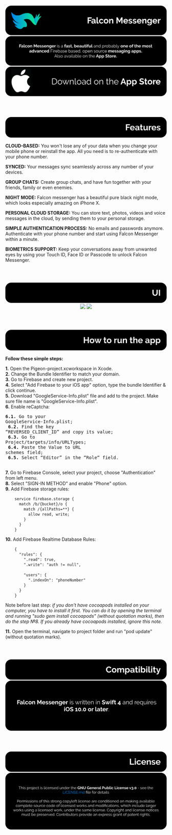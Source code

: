 
<p align="center"> 
<a target="_blank" href="https://itunes.apple.com/app/id1313765714"><img src="https://raw.githubusercontent.com/RMizin/FalconMessenger/master/Screenshots/Title.png" alt="App Store" /></a>	
<a target="_blank" href="https://itunes.apple.com/app/id1313765714"><img src="https://raw.githubusercontent.com/RMizin/FalconMessenger/master/Screenshots/TitleDesc.png" alt="App Store" /></a>	
<a target="_blank" href="https://itunes.apple.com/app/id1313765714"><img src="https://raw.githubusercontent.com/RMizin/FalconMessenger/master/Screenshots/DOnAppStore.png" alt="App Store" /></a>
</p> 

<br>
<br>

<p align="center"> 
 <img src="https://raw.githubusercontent.com/RMizin/FalconMessenger/master/Screenshots/FeaturesTitle.png" />
</p> 

<b>CLOUD-BASED:</b> You won't lose any of your data when you change your mobile phone or reinstall the app. All you need is to re-authenticate with your phone number.

<b>SYNCED:</b> Your messages sync seamlessly across any number of your devices.

<b>GROUP CHATS:</b> Create group chats, and have fun together with your friends, family or even enemies.

<b>NIGHT MODE:</b> Falcon messenger has a beautiful pure black night mode, which looks especially amazing on iPhone X.

<b>PERSONAL CLOUD STORAGE:</b> You can store text, photos, videos and voice messages in the cloud, by sending them to your personal storage.

<b>SIMPLE AUTHENTICATION PROCESS:</b> No emails and passwords anymore. Authenticate with your phone number and start using Falcon Messenger within a minute.

<b>BIOMETRICS SUPPORT:</b> Keep your conversations away from unwanted eyes by using your Touch ID, Face ID or Passcode to unlock Falcon Messenger.

<br>
<br>

<p align="center">
 <img src="https://raw.githubusercontent.com/RMizin/FalconMessenger/master/Screenshots/UITitle.png" />
 <img src="https://raw.githubusercontent.com/RMizin/FalconMessenger/master/Screenshots/DarkUI.png" />
 <img src="https://raw.githubusercontent.com/RMizin/FalconMessenger/master/Screenshots/LightUI.png" />
</p> 

<br>
<br>

<p align="center">
 <img src="https://raw.githubusercontent.com/RMizin/FalconMessenger/master/Screenshots/HowTouRunTitle.png" />
</p> 

<b>Follow these simple steps:</b><br>

<b>1.</b> Open the Pigeon-project.xcworkspace in Xcode.<br>
<b>2.</b> Change the Bundle Identifier to match your domain.<br>
<b>3.</b> Go to Firebase and create new project.<br>
<b>4.</b> Select "Add Firebase to your iOS app" option, type the bundle Identifier & click continue.<br>
<b>5.</b> Download "GoogleService-Info.plist" file and add to the project. Make sure file name is "GoogleService-Info.plist".<br>
<b>6.</b> Enable reCaptcha:<br>
	<pre><b>6.1.</b> Go to your GoogleService-Info.plist;<br>
	<b>6.2.</b> Find the key “REVERSED_CLIENT_ID” and copy its value;<br>
	<b>6.3.</b> Go to Project/targets/info/URLTypes;<br>
	<b>6.4.</b> Paste the Value to URL schemes field;<br>
	<b>6.5.</b> Select “Editor” in the “Role“ field. <br></pre>
<b>7.</b> Go to Firebase Console, select your project, choose "Authentication" from left menu.<br>
<b>8.</b> Select "SIGN-IN METHOD" and enable "Phone" option.<br>
<b>9.</b> Add Firebase storage rules: 

		service firebase.storage {
		  match /b/{bucket}/o {
		    match /{allPaths=**} {
		      allow read, write;
		    }
		  }
		}
		
<b>10.</b> Add Firebase Realtime Database Rules:

		{ 
		  "rules": {
		    ".read": true,
		    ".write": "auth != null",

		    "users": {
		      ".indexOn": "phoneNumber"
		    }
		  }   
		}

Note before last step:<i> if you don't have cocoapods installed on your computer, you have to install it first. You can do it by opening the terminal and running "sudo gem install cocoapods" (without quotation marks), then do the step №8. If you already have cocoapods installed, ignore this note.</i>

<b>11.</b> Open the terminal, navigate to project folder and run "pod update" (without quotation marks).

<br>
<br>

<p align="center">
<img src="https://raw.githubusercontent.com/RMizin/FalconMessenger/master/Screenshots/CompatibilityTitle.png" />
<img src="https://raw.githubusercontent.com/RMizin/FalconMessenger/master/Screenshots/Compatibility.png" />
</p> 

<br>
<br>

<p align="center">
 <img src="https://raw.githubusercontent.com/RMizin/FalconMessenger/master/Screenshots/LicenseTitle.png" />
<a target="_blank" href="https://github.com/RMizin/FalconMessenger/blob/master/LICENSE"><img src="https://raw.githubusercontent.com/RMizin/FalconMessenger/master/Screenshots/License.png" alt="LICENSE.md" /></a>
</p> 
